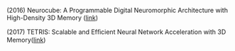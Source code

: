 
(2016) Neurocube: A Programmable Digital Neuromorphic Architecture with High-Density 3D Memory ([link](https://ieeexplore.ieee.org/document/7551408))

(2017) TETRIS: Scalable and Efﬁcient Neural Network Acceleration with 3D Memory([link](http://stanford.edu/~xuany/pubs/tetris.asplos17.pdf))

